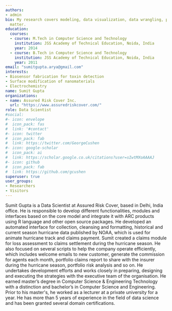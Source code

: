 ```yaml
---
authors:
- admin
bio: My research covers modeling, data visualization, data wrangling, portfolio analysis, report creation using statistical programming language R.
  matter.
education:
  courses:
  - course: M.Tech in Computer Science and Technology
    institution: JSS Academy of Technical Education, Noida, India
    year: 2014
  - course: B.Tech in Computer Science and Technology
    institution: JSS Academy of Technical Education, Noida, India
    year: 2011
email: "sumitgupta.arya@gmail.com"
interests:
- Biosensor fabrication for toxin detection
- Surface modification of nanomaterials
- Electrochemistry
name: Sumit Gupta
organizations:
- name: Assured Risk Cover Inc.
  url: "https://www.assuredriskcover.com/"
role: Data Scientist
#social:
#- icon: envelope
#  icon_pack: fas
#  link: '#contact'
#- icon: twitter
#  icon_pack: fab
#  link: https://twitter.com/GeorgeCushen
#- icon: google-scholar
#  icon_pack: ai
#  link: https://scholar.google.co.uk/citations?user=sIwtMXoAAAAJ
#- icon: github
#  icon_pack: fab
#  link: https://github.com/gcushen
superuser: true
user_groups:
- Researchers
- Visitors
---
```


Sumit Gupta is a Data Scientist at Assured Risk Cover, based in Delhi, India office. He is responsible to develop different functionalities, modules and interfaces based on the core model and integrate it with ARC products using R language and other open source packages. He developed an automated interface for collection, cleansing and formatting, historical and current season hurricane data published by NOAA, which is used for animate hurricane track and claims payment. Sumit created a claims module for loss assessment to claims settlement during the hurricane season. He also focused on several scripts to help the company operate efficiently, which includes welcome emails to new customer, generate the commission for agents each month, portfolio claims report to share with the insurer during the hurricane season, portfolio risk analysis and so on. He undertakes development efforts and works closely in preparing, designing and executing the strategies with the executive team of the organisation. 
He earned master’s degree in Computer Science & Engineering Technology with a distinction and bachelor’s in Computer Science and Engineering. Prior to his master's, he worked as a lecturer at a private university for a year. He has more than 5 years of experience in the field of data science and has been granted several domain certifications. 
